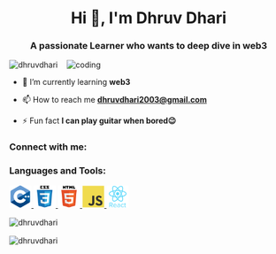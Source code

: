 <h1 align="center">Hi 👋, I'm Dhruv Dhari</h1>
<h3 align="center">A passionate Learner who wants to deep dive in web3</h3>
<img align="right" alt="coding" width="400" src="https://media1.giphy.com/media/v1.Y2lkPTc5MGI3NjExdGxob201MjMycXQwcjdkMTdmNmhwbTM1bTY5NzR1M21pb241dnNhayZlcD12MV9naWZzX3NlYXJjaCZjdD1n/qgQUggAC3Pfv687qPC/giphy.gif">
<p align="left"> <img src="https://komarev.com/ghpvc/?username=dhruvdhari&label=Profile%20views&color=0e75b6&style=flat" alt="dhruvdhari" /> </p>

- 🌱 I’m currently learning **web3**

- 📫 How to reach me **dhruvdhari2003@gmail.com**

- ⚡ Fun fact **I can play guitar when bored😉**

<h3 align="left">Connect with me:</h3>
<p align="left">
</p>

<h3 align="left">Languages and Tools:</h3>
<p align="left"> <a href="https://www.w3schools.com/cpp/" target="_blank" rel="noreferrer"> <img src="https://raw.githubusercontent.com/devicons/devicon/master/icons/cplusplus/cplusplus-original.svg" alt="cplusplus" width="40" height="40"/> </a> <a href="https://www.w3schools.com/css/" target="_blank" rel="noreferrer"> <img src="https://raw.githubusercontent.com/devicons/devicon/master/icons/css3/css3-original-wordmark.svg" alt="css3" width="40" height="40"/> </a> <a href="https://www.w3.org/html/" target="_blank" rel="noreferrer"> <img src="https://raw.githubusercontent.com/devicons/devicon/master/icons/html5/html5-original-wordmark.svg" alt="html5" width="40" height="40"/> </a> <a href="https://developer.mozilla.org/en-US/docs/Web/JavaScript" target="_blank" rel="noreferrer"> <img src="https://raw.githubusercontent.com/devicons/devicon/master/icons/javascript/javascript-original.svg" alt="javascript" width="40" height="40"/> </a> <a href="https://reactjs.org/" target="_blank" rel="noreferrer"> <img src="https://raw.githubusercontent.com/devicons/devicon/master/icons/react/react-original-wordmark.svg" alt="react" width="40" height="40"/> </a> </p>

<p><img align="center" src="https://github-readme-stats.vercel.app/api/top-langs?username=dhruvdhari&show_icons=true&locale=en&layout=compact" alt="dhruvdhari" /></p>

<p><img align="center" src="https://github-readme-streak-stats.herokuapp.com/?user=dhruvdhari&" alt="dhruvdhari" /></p>
